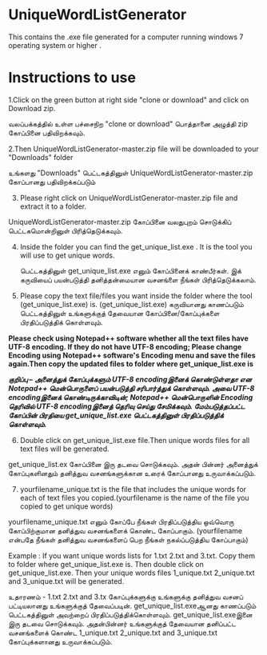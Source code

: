 # UniqueWordListGenerator

This contains the .exe file generated for a computer running windows 7 operating system or higher .

Instructions to use
====================

1.Click on the green button at right side "clone or download" and click on Download zip.

  வலப்பக்கத்தில் உள்ள பச்சைநிற "clone or download" பொத்தானை அழுத்தி zip கோப்பினை பதிவிறக்கவும்.

2.Then UniqueWordListGenerator-master.zip file will be downloaded to your "Downloads" folder

உங்களது "Downloads" பெட்டகத்தினுள் UniqueWordListGenerator-master.zip கோப்பானது பதிவிறக்கப்படும்

3. Please right click on UniqueWordListGenerator-master.zip file and extract it to a folder.

  UniqueWordListGenerator-master.zip கோப்பினை வலதுபுறம் சொடுக்கிப் பெட்டகமொன்றினுள் பிரித்தெடுக்கவும்.

4. Inside the folder you can find the get_unique_list.exe . It is the tool you will use to get unique words.

    பெட்டகத்தினுள் get_unique_list.exe எனும் கோப்பினைக் காண்பீர்கள். இக் கருவியைப் பயன்படுத்தி தனித்தன்மையான வசனங்ளை நீங்கள்           பிரித்தெடுக்கலாம்.

5. Please copy the text file/files you want inside the folder where the tool (get_unique_list.exe) is.
  (get_unique_list.exe) கருவியானது காணப்படும் பெட்டகத்தினுள் உங்களுக்குத் தேவையான கோப்பினை/கோப்புக்களை பிரதிப்படுத்திக் கொள்ளவும்.

**Please check using Notepad++ software whether all the text files have UTF-8 encoding. If they do not have UTF-8 encoding; Please change Encoding using Notepad++ software's Encoding menu and save the files again.Then copy the updated files to folder  where get_unique_list.exe is**

***குறிப்பு – அனைத்துக் கோப்புக்களும் UTF-8 encodingஇனைக் கொண்டுள்ளதா என Notepad++ மென்பொருளைப் பயன்படுத்தி சரிபார்த்துக் கொள்ளவும். அவை UTF-8 encodingஇனைக் கொண்டிருக்காவிடின்; Notepad++ மென்பொருளின் Encoding தெரிவில் UTF-8 encodingஇனைத் தெரிவு செய்து சேமிக்கவும். மேம்படுத்தப்பட்ட கோப்பின் பிரதியை get_unique_list.exe பெட்டகத்தினுள் பிரதிப்படுத்திக் கொள்ளவும்.***


6. Double click on get_unique_list.exe file.Then unique words files for all text files will be generated.

  get_unique_list.ex கோப்பினை இரு தடவை சொடுக்கவும். அதன் பின்னர் அனைத்துக் கோப்புகளினதும் தனித்துவ வசனங்களுக்கான உரைக் கோப்பானது உருவாக்கப்படும்.

7. yourfilename_unique.txt is the file that includes the unique words for each of text files you copied.(yourfilename is the name of the file you copied to get unique words)

yourfilename_unique.txt எனும் கோப்பே நீங்கள் பிரதிப்படுத்திய ஒவ்வொரு கோப்பிற்குமான தனித்துவ வசனங்களைக் கொண்ட கோப்பாகும். (yourfilename என்பதே நீங்கள் தனித்துவ வசனங்களைப் பெற நீங்கள் நகல்ப்படுத்திய கோப்பாகும்)

Example : If you want unique words lists for 1.txt 2.txt and 3.txt. Copy them to folder where get_unique_list.exe is. Then double click on get_unique_list.exe. Then your unique words files 1_unique.txt 2_unique.txt and 3_unique.txt will be generated.

உதாரணம் - 1.txt 2.txt and 3.tx கோப்புக்களுக்கு உங்களுக்கு தனித்துவ வசனப் பட்டியலானது உங்களுக்குத் தேவைப்படின். get_unique_list.exeஆனது காணப்படும் பெட்டகத்தினுள் அவற்றைப் பிரதிப்படுத்திக்கொள்ளவும். get_unique_list.exeஇனை இரு தடவை சொடுக்கவும். அதன்பின்னர் உங்களுக்குத் தேவையான தனிப்பட்ட வசனங்களைக் கொண்ட 1_unique.txt 2_unique.txt and 3_unique.txt கோப்புக்களானது உருவாக்கப்படும்.





